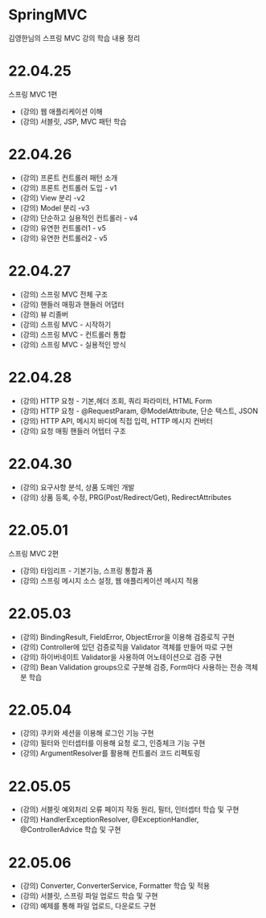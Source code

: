 # SpringMVC
김영한님의 스프링 MVC 강의 학습 내용 정리

# 22.04.25
스프링 MVC 1편
 - (강의) 웹 애플리케이션 이해
 - (강의) 서블릿, JSP, MVC 패턴 학습

# 22.04.26
 - (강의) 프론트 컨트롤러 패턴 소개
 - (강의) 프론트 컨트롤러 도입 - v1
 - (강의) View 분리 -v2
 - (강의) Model 분리 -v3
 - (강의) 단순하고 실용적인 컨트롤러 - v4
 - (강의) 유연한 컨트롤러1 - v5
 - (강의) 유연한 컨트롤러2 - v5

# 22.04.27
 - (강의) 스프링 MVC 전체 구조
 - (강의) 핸들러 매핑과 핸들러 어댑터
 - (강의) 뷰 리졸버
 - (강의) 스프링 MVC - 시작하기
 - (강의) 스프링 MVC - 컨트롤러 통합
 - (강의) 스프링 MVC - 실용적인 방식

# 22.04.28
 - (강의) HTTP 요청 - 기본,헤더 조회, 쿼리 파라미터, HTML Form
 - (강의) HTTP 요청 - @RequestParam, @ModelAttribute, 단순 텍스트, JSON
 - (강의) HTTP API, 메시지 바디에 직접 입력, HTTP 메시지 컨버터
 - (강의) 요청 매핑 핸들러 어텝터 구조

# 22.04.30
 - (강의) 요구사항 분석, 상품 도메인 개발
 - (강의) 상품 등록, 수정, PRG(Post/Redirect/Get), RedirectAttributes

# 22.05.01
스프링 MVC 2편
 - (강의) 타임리프 - 기본기능, 스프링 통합과 폼
 - (강의) 스프링 메시지 소스 설정, 웹 애플리케이션 메시지 적용

# 22.05.03
 - (강의) BindingResult, FieldError, ObjectError을 이용해 검증로직 구현
 - (강의) Controller에 있던 검증로직을 Validator 객체를 만들어 따로 구현
 - (강의) 하이버네이트 Validator을 사용하여 어노테이션으로 검증 구현
 - (강의) Bean Validation groups으로 구분해 검증, Form마다 사용하는 전송 객체 분 학습

# 22.05.04
 - (강의) 쿠키와 세션을 이용해 로그인 기능 구현
 - (강의) 필터와 인터셉터를 이용해 요청 로그, 인증체크 기능 구현
 - (강의) ArgumentResolver를 활용해 컨트롤러 코드 리펙토링

# 22.05.05
 - (강의) 서블릿 예외처리 오류 페이지 작동 원리, 필터, 인터셉터 학습 및 구현
 - (강의) HandlerExceptionResolver, @ExceptionHandler, @ControllerAdvice 학습 및 구현

# 22.05.06
 - (강의) Converter, ConverterService, Formatter 학습 및 적용
 - (강의) 서블릿, 스프링 파일 업로드 학습 및 구현
 - (강의) 예제를 통해 파일 업로드, 다운로드 구현
